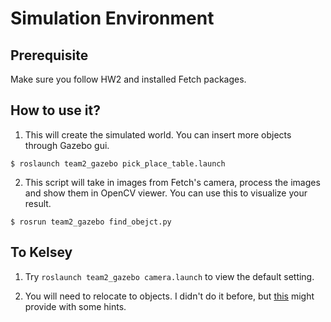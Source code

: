 # Simulation Environment

## Prerequisite

Make sure you follow HW2 and installed Fetch packages.

## How to use it?

1. This will create the simulated world. You can insert more objects through
Gazebo gui.

```$ roslaunch team2_gazebo pick_place_table.launch```

2. This script will take in images from Fetch's camera, process the images and
 show them in OpenCV viewer. You can use this to visualize your result.

```
$ rosrun team2_gazebo find_obejct.py
```

## To Kelsey

1. Try `roslaunch team2_gazebo camera.launch` to view the default setting.

2. You will need to relocate to objects. I didn't do it before, but [this](http://answers.gazebosim.org/question/16067/how-to-get-the-position-of-certain-object-in-gazebo/) might provide with some hints.
